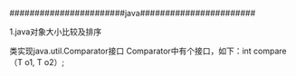 #######################java#######################

1.java对象大小比较及排序

类实现java.util.Comparator<T>接口
Comparator中有个接口，如下：int compare（T o1, T o2）;




